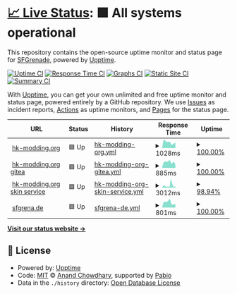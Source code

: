 # [📈 Live Status](https://SFGrenade.github.io/upptime): <!--live status--> **🟩 All systems operational**

This repository contains the open-source uptime monitor and status page for [SFGrenade](https://sfgrena.de/), powered by [Upptime](https://github.com/upptime/upptime).

[![Uptime CI](https://github.com/SFGrenade/upptime/workflows/Uptime%20CI/badge.svg)](https://github.com/SFGrenade/upptime/actions?query=workflow%3A%22Uptime+CI%22)
[![Response Time CI](https://github.com/SFGrenade/upptime/workflows/Response%20Time%20CI/badge.svg)](https://github.com/SFGrenade/upptime/actions?query=workflow%3A%22Response+Time+CI%22)
[![Graphs CI](https://github.com/SFGrenade/upptime/workflows/Graphs%20CI/badge.svg)](https://github.com/SFGrenade/upptime/actions?query=workflow%3A%22Graphs+CI%22)
[![Static Site CI](https://github.com/SFGrenade/upptime/workflows/Static%20Site%20CI/badge.svg)](https://github.com/SFGrenade/upptime/actions?query=workflow%3A%22Static+Site+CI%22)
[![Summary CI](https://github.com/SFGrenade/upptime/workflows/Summary%20CI/badge.svg)](https://github.com/SFGrenade/upptime/actions?query=workflow%3A%22Summary+CI%22)

With [Upptime](https://upptime.js.org), you can get your own unlimited and free uptime monitor and status page, powered entirely by a GitHub repository. We use [Issues](https://github.com/SFGrenade/upptime/issues) as incident reports, [Actions](https://github.com/SFGrenade/upptime/actions) as uptime monitors, and [Pages](https://SFGrenade.github.io/upptime) for the status page.

<!--start: status pages-->
<!-- This summary is generated by Upptime (https://github.com/upptime/upptime) -->
<!-- Do not edit this manually, your changes will be overwritten -->
<!-- prettier-ignore -->
| URL | Status | History | Response Time | Uptime |
| --- | ------ | ------- | ------------- | ------ |
| <img alt="" src="https://icons.duckduckgo.com/ip3/hk-modding.org.ico" height="13"> [hk-modding.org](https://hk-modding.org) | 🟩 Up | [hk-modding-org.yml](https://github.com/SFGrenade/upptime/commits/HEAD/history/hk-modding-org.yml) | <details><summary><img alt="Response time graph" src="./graphs/hk-modding-org/response-time-week.png" height="20"> 1028ms</summary><br><a href="https://SFGrenade.github.io/upptime/history/hk-modding-org"><img alt="Response time 1023" src="https://img.shields.io/endpoint?url=https%3A%2F%2Fraw.githubusercontent.com%2FSFGrenade%2Fupptime%2FHEAD%2Fapi%2Fhk-modding-org%2Fresponse-time.json"></a><br><a href="https://SFGrenade.github.io/upptime/history/hk-modding-org"><img alt="24-hour response time 972" src="https://img.shields.io/endpoint?url=https%3A%2F%2Fraw.githubusercontent.com%2FSFGrenade%2Fupptime%2FHEAD%2Fapi%2Fhk-modding-org%2Fresponse-time-day.json"></a><br><a href="https://SFGrenade.github.io/upptime/history/hk-modding-org"><img alt="7-day response time 1028" src="https://img.shields.io/endpoint?url=https%3A%2F%2Fraw.githubusercontent.com%2FSFGrenade%2Fupptime%2FHEAD%2Fapi%2Fhk-modding-org%2Fresponse-time-week.json"></a><br><a href="https://SFGrenade.github.io/upptime/history/hk-modding-org"><img alt="30-day response time 1139" src="https://img.shields.io/endpoint?url=https%3A%2F%2Fraw.githubusercontent.com%2FSFGrenade%2Fupptime%2FHEAD%2Fapi%2Fhk-modding-org%2Fresponse-time-month.json"></a><br><a href="https://SFGrenade.github.io/upptime/history/hk-modding-org"><img alt="1-year response time 1023" src="https://img.shields.io/endpoint?url=https%3A%2F%2Fraw.githubusercontent.com%2FSFGrenade%2Fupptime%2FHEAD%2Fapi%2Fhk-modding-org%2Fresponse-time-year.json"></a></details> | <details><summary><a href="https://SFGrenade.github.io/upptime/history/hk-modding-org">100.00%</a></summary><a href="https://SFGrenade.github.io/upptime/history/hk-modding-org"><img alt="All-time uptime 100.00%" src="https://img.shields.io/endpoint?url=https%3A%2F%2Fraw.githubusercontent.com%2FSFGrenade%2Fupptime%2FHEAD%2Fapi%2Fhk-modding-org%2Fuptime.json"></a><br><a href="https://SFGrenade.github.io/upptime/history/hk-modding-org"><img alt="24-hour uptime 100.00%" src="https://img.shields.io/endpoint?url=https%3A%2F%2Fraw.githubusercontent.com%2FSFGrenade%2Fupptime%2FHEAD%2Fapi%2Fhk-modding-org%2Fuptime-day.json"></a><br><a href="https://SFGrenade.github.io/upptime/history/hk-modding-org"><img alt="7-day uptime 100.00%" src="https://img.shields.io/endpoint?url=https%3A%2F%2Fraw.githubusercontent.com%2FSFGrenade%2Fupptime%2FHEAD%2Fapi%2Fhk-modding-org%2Fuptime-week.json"></a><br><a href="https://SFGrenade.github.io/upptime/history/hk-modding-org"><img alt="30-day uptime 100.00%" src="https://img.shields.io/endpoint?url=https%3A%2F%2Fraw.githubusercontent.com%2FSFGrenade%2Fupptime%2FHEAD%2Fapi%2Fhk-modding-org%2Fuptime-month.json"></a><br><a href="https://SFGrenade.github.io/upptime/history/hk-modding-org"><img alt="1-year uptime 100.00%" src="https://img.shields.io/endpoint?url=https%3A%2F%2Fraw.githubusercontent.com%2FSFGrenade%2Fupptime%2FHEAD%2Fapi%2Fhk-modding-org%2Fuptime-year.json"></a></details>
| <img alt="" src="https://icons.duckduckgo.com/ip3/git.hk-modding.org.ico" height="13"> [hk-modding.org gitea](https://git.hk-modding.org) | 🟩 Up | [hk-modding-org-gitea.yml](https://github.com/SFGrenade/upptime/commits/HEAD/history/hk-modding-org-gitea.yml) | <details><summary><img alt="Response time graph" src="./graphs/hk-modding-org-gitea/response-time-week.png" height="20"> 885ms</summary><br><a href="https://SFGrenade.github.io/upptime/history/hk-modding-org-gitea"><img alt="Response time 831" src="https://img.shields.io/endpoint?url=https%3A%2F%2Fraw.githubusercontent.com%2FSFGrenade%2Fupptime%2FHEAD%2Fapi%2Fhk-modding-org-gitea%2Fresponse-time.json"></a><br><a href="https://SFGrenade.github.io/upptime/history/hk-modding-org-gitea"><img alt="24-hour response time 516" src="https://img.shields.io/endpoint?url=https%3A%2F%2Fraw.githubusercontent.com%2FSFGrenade%2Fupptime%2FHEAD%2Fapi%2Fhk-modding-org-gitea%2Fresponse-time-day.json"></a><br><a href="https://SFGrenade.github.io/upptime/history/hk-modding-org-gitea"><img alt="7-day response time 885" src="https://img.shields.io/endpoint?url=https%3A%2F%2Fraw.githubusercontent.com%2FSFGrenade%2Fupptime%2FHEAD%2Fapi%2Fhk-modding-org-gitea%2Fresponse-time-week.json"></a><br><a href="https://SFGrenade.github.io/upptime/history/hk-modding-org-gitea"><img alt="30-day response time 914" src="https://img.shields.io/endpoint?url=https%3A%2F%2Fraw.githubusercontent.com%2FSFGrenade%2Fupptime%2FHEAD%2Fapi%2Fhk-modding-org-gitea%2Fresponse-time-month.json"></a><br><a href="https://SFGrenade.github.io/upptime/history/hk-modding-org-gitea"><img alt="1-year response time 831" src="https://img.shields.io/endpoint?url=https%3A%2F%2Fraw.githubusercontent.com%2FSFGrenade%2Fupptime%2FHEAD%2Fapi%2Fhk-modding-org-gitea%2Fresponse-time-year.json"></a></details> | <details><summary><a href="https://SFGrenade.github.io/upptime/history/hk-modding-org-gitea">100.00%</a></summary><a href="https://SFGrenade.github.io/upptime/history/hk-modding-org-gitea"><img alt="All-time uptime 99.98%" src="https://img.shields.io/endpoint?url=https%3A%2F%2Fraw.githubusercontent.com%2FSFGrenade%2Fupptime%2FHEAD%2Fapi%2Fhk-modding-org-gitea%2Fuptime.json"></a><br><a href="https://SFGrenade.github.io/upptime/history/hk-modding-org-gitea"><img alt="24-hour uptime 100.00%" src="https://img.shields.io/endpoint?url=https%3A%2F%2Fraw.githubusercontent.com%2FSFGrenade%2Fupptime%2FHEAD%2Fapi%2Fhk-modding-org-gitea%2Fuptime-day.json"></a><br><a href="https://SFGrenade.github.io/upptime/history/hk-modding-org-gitea"><img alt="7-day uptime 100.00%" src="https://img.shields.io/endpoint?url=https%3A%2F%2Fraw.githubusercontent.com%2FSFGrenade%2Fupptime%2FHEAD%2Fapi%2Fhk-modding-org-gitea%2Fuptime-week.json"></a><br><a href="https://SFGrenade.github.io/upptime/history/hk-modding-org-gitea"><img alt="30-day uptime 100.00%" src="https://img.shields.io/endpoint?url=https%3A%2F%2Fraw.githubusercontent.com%2FSFGrenade%2Fupptime%2FHEAD%2Fapi%2Fhk-modding-org-gitea%2Fuptime-month.json"></a><br><a href="https://SFGrenade.github.io/upptime/history/hk-modding-org-gitea"><img alt="1-year uptime 99.98%" src="https://img.shields.io/endpoint?url=https%3A%2F%2Fraw.githubusercontent.com%2FSFGrenade%2Fupptime%2FHEAD%2Fapi%2Fhk-modding-org-gitea%2Fuptime-year.json"></a></details>
| <img alt="" src="https://icons.duckduckgo.com/ip3/skins.hk-modding.org.ico" height="13"> [hk-modding.org skin service](https://skins.hk-modding.org) | 🟩 Up | [hk-modding-org-skin-service.yml](https://github.com/SFGrenade/upptime/commits/HEAD/history/hk-modding-org-skin-service.yml) | <details><summary><img alt="Response time graph" src="./graphs/hk-modding-org-skin-service/response-time-week.png" height="20"> 3012ms</summary><br><a href="https://SFGrenade.github.io/upptime/history/hk-modding-org-skin-service"><img alt="Response time 1321" src="https://img.shields.io/endpoint?url=https%3A%2F%2Fraw.githubusercontent.com%2FSFGrenade%2Fupptime%2FHEAD%2Fapi%2Fhk-modding-org-skin-service%2Fresponse-time.json"></a><br><a href="https://SFGrenade.github.io/upptime/history/hk-modding-org-skin-service"><img alt="24-hour response time 2035" src="https://img.shields.io/endpoint?url=https%3A%2F%2Fraw.githubusercontent.com%2FSFGrenade%2Fupptime%2FHEAD%2Fapi%2Fhk-modding-org-skin-service%2Fresponse-time-day.json"></a><br><a href="https://SFGrenade.github.io/upptime/history/hk-modding-org-skin-service"><img alt="7-day response time 3012" src="https://img.shields.io/endpoint?url=https%3A%2F%2Fraw.githubusercontent.com%2FSFGrenade%2Fupptime%2FHEAD%2Fapi%2Fhk-modding-org-skin-service%2Fresponse-time-week.json"></a><br><a href="https://SFGrenade.github.io/upptime/history/hk-modding-org-skin-service"><img alt="30-day response time 2004" src="https://img.shields.io/endpoint?url=https%3A%2F%2Fraw.githubusercontent.com%2FSFGrenade%2Fupptime%2FHEAD%2Fapi%2Fhk-modding-org-skin-service%2Fresponse-time-month.json"></a><br><a href="https://SFGrenade.github.io/upptime/history/hk-modding-org-skin-service"><img alt="1-year response time 1321" src="https://img.shields.io/endpoint?url=https%3A%2F%2Fraw.githubusercontent.com%2FSFGrenade%2Fupptime%2FHEAD%2Fapi%2Fhk-modding-org-skin-service%2Fresponse-time-year.json"></a></details> | <details><summary><a href="https://SFGrenade.github.io/upptime/history/hk-modding-org-skin-service">98.94%</a></summary><a href="https://SFGrenade.github.io/upptime/history/hk-modding-org-skin-service"><img alt="All-time uptime 99.94%" src="https://img.shields.io/endpoint?url=https%3A%2F%2Fraw.githubusercontent.com%2FSFGrenade%2Fupptime%2FHEAD%2Fapi%2Fhk-modding-org-skin-service%2Fuptime.json"></a><br><a href="https://SFGrenade.github.io/upptime/history/hk-modding-org-skin-service"><img alt="24-hour uptime 100.00%" src="https://img.shields.io/endpoint?url=https%3A%2F%2Fraw.githubusercontent.com%2FSFGrenade%2Fupptime%2FHEAD%2Fapi%2Fhk-modding-org-skin-service%2Fuptime-day.json"></a><br><a href="https://SFGrenade.github.io/upptime/history/hk-modding-org-skin-service"><img alt="7-day uptime 98.94%" src="https://img.shields.io/endpoint?url=https%3A%2F%2Fraw.githubusercontent.com%2FSFGrenade%2Fupptime%2FHEAD%2Fapi%2Fhk-modding-org-skin-service%2Fuptime-week.json"></a><br><a href="https://SFGrenade.github.io/upptime/history/hk-modding-org-skin-service"><img alt="30-day uptime 99.76%" src="https://img.shields.io/endpoint?url=https%3A%2F%2Fraw.githubusercontent.com%2FSFGrenade%2Fupptime%2FHEAD%2Fapi%2Fhk-modding-org-skin-service%2Fuptime-month.json"></a><br><a href="https://SFGrenade.github.io/upptime/history/hk-modding-org-skin-service"><img alt="1-year uptime 99.94%" src="https://img.shields.io/endpoint?url=https%3A%2F%2Fraw.githubusercontent.com%2FSFGrenade%2Fupptime%2FHEAD%2Fapi%2Fhk-modding-org-skin-service%2Fuptime-year.json"></a></details>
| <img alt="" src="https://icons.duckduckgo.com/ip3/sfgrena.de.ico" height="13"> [sfgrena.de](https://sfgrena.de) | 🟩 Up | [sfgrena-de.yml](https://github.com/SFGrenade/upptime/commits/HEAD/history/sfgrena-de.yml) | <details><summary><img alt="Response time graph" src="./graphs/sfgrena-de/response-time-week.png" height="20"> 801ms</summary><br><a href="https://SFGrenade.github.io/upptime/history/sfgrena-de"><img alt="Response time 719" src="https://img.shields.io/endpoint?url=https%3A%2F%2Fraw.githubusercontent.com%2FSFGrenade%2Fupptime%2FHEAD%2Fapi%2Fsfgrena-de%2Fresponse-time.json"></a><br><a href="https://SFGrenade.github.io/upptime/history/sfgrena-de"><img alt="24-hour response time 566" src="https://img.shields.io/endpoint?url=https%3A%2F%2Fraw.githubusercontent.com%2FSFGrenade%2Fupptime%2FHEAD%2Fapi%2Fsfgrena-de%2Fresponse-time-day.json"></a><br><a href="https://SFGrenade.github.io/upptime/history/sfgrena-de"><img alt="7-day response time 801" src="https://img.shields.io/endpoint?url=https%3A%2F%2Fraw.githubusercontent.com%2FSFGrenade%2Fupptime%2FHEAD%2Fapi%2Fsfgrena-de%2Fresponse-time-week.json"></a><br><a href="https://SFGrenade.github.io/upptime/history/sfgrena-de"><img alt="30-day response time 886" src="https://img.shields.io/endpoint?url=https%3A%2F%2Fraw.githubusercontent.com%2FSFGrenade%2Fupptime%2FHEAD%2Fapi%2Fsfgrena-de%2Fresponse-time-month.json"></a><br><a href="https://SFGrenade.github.io/upptime/history/sfgrena-de"><img alt="1-year response time 719" src="https://img.shields.io/endpoint?url=https%3A%2F%2Fraw.githubusercontent.com%2FSFGrenade%2Fupptime%2FHEAD%2Fapi%2Fsfgrena-de%2Fresponse-time-year.json"></a></details> | <details><summary><a href="https://SFGrenade.github.io/upptime/history/sfgrena-de">100.00%</a></summary><a href="https://SFGrenade.github.io/upptime/history/sfgrena-de"><img alt="All-time uptime 100.00%" src="https://img.shields.io/endpoint?url=https%3A%2F%2Fraw.githubusercontent.com%2FSFGrenade%2Fupptime%2FHEAD%2Fapi%2Fsfgrena-de%2Fuptime.json"></a><br><a href="https://SFGrenade.github.io/upptime/history/sfgrena-de"><img alt="24-hour uptime 100.00%" src="https://img.shields.io/endpoint?url=https%3A%2F%2Fraw.githubusercontent.com%2FSFGrenade%2Fupptime%2FHEAD%2Fapi%2Fsfgrena-de%2Fuptime-day.json"></a><br><a href="https://SFGrenade.github.io/upptime/history/sfgrena-de"><img alt="7-day uptime 100.00%" src="https://img.shields.io/endpoint?url=https%3A%2F%2Fraw.githubusercontent.com%2FSFGrenade%2Fupptime%2FHEAD%2Fapi%2Fsfgrena-de%2Fuptime-week.json"></a><br><a href="https://SFGrenade.github.io/upptime/history/sfgrena-de"><img alt="30-day uptime 100.00%" src="https://img.shields.io/endpoint?url=https%3A%2F%2Fraw.githubusercontent.com%2FSFGrenade%2Fupptime%2FHEAD%2Fapi%2Fsfgrena-de%2Fuptime-month.json"></a><br><a href="https://SFGrenade.github.io/upptime/history/sfgrena-de"><img alt="1-year uptime 100.00%" src="https://img.shields.io/endpoint?url=https%3A%2F%2Fraw.githubusercontent.com%2FSFGrenade%2Fupptime%2FHEAD%2Fapi%2Fsfgrena-de%2Fuptime-year.json"></a></details>

<!--end: status pages-->

[**Visit our status website →**](https://SFGrenade.github.io/upptime)

## 📄 License

- Powered by: [Upptime](https://github.com/upptime/upptime)
- Code: [MIT](./LICENSE) © [Anand Chowdhary](https://anandchowdhary.com), supported by [Pabio](https://pabio.com)
- Data in the `./history` directory: [Open Database License](https://opendatacommons.org/licenses/odbl/1-0/)
